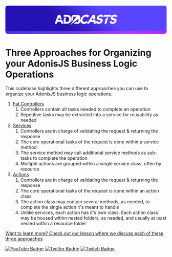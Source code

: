 ![Adocasts](https://github.com/adocasts/.github/blob/main/assets/brand-banner-rounded.png?raw=true)
# Three Approaches for Organizing your AdonisJS Business Logic Operations

This codebase highlights three different approaches you can use to organize your AdonisJS business logic operations.

1. [Fat Controllers](https://github.com/adocasts/controllers-services-actions/tree/01_Fat_Controllers)
   1. Controllers contain all tasks needed to complete an operation
   2. Repetitive tasks may be extracted into a service for reusability as needed
2. [Services](https://github.com/adocasts/controllers-services-actions/tree/02_Services)
   1. Controllers are in charge of validating the request & returning the response
   2. The core operational tasks of the request is done within a service method
   3. The service method may call additional service methods as sub-tasks to complete the operation
   4. Multiple actions are grouped within a single service class, often by resource
3. [Actions](https://github.com/adocasts/controllers-services-actions/tree/03_Actions)
   1. Controllers are in charge of validating the request & returning the response
   2. The core operational tasks of the request is done within an action class
   3. The action class may contain several methods, as needed, to complete the single action it's meant to handle
   4. Unlike services, each action has it's own class. Each action class may be housed within nested folders, as needed, and usually at least nested within a resource folder


[Want to learn more? Check out our lesson where we discuss each of these three approaches](https://adocasts.com/lessons/three-approaches-for-organizing-your-adonisjs-business-logic-operations)

[![YouTube Badge](https://img.shields.io/youtube/channel/subscribers/UCTEKX3KQAJi7_0-_rSz0Edg?logo=YouTube&style=for-the-badge)](https://youtube.com/adocasts)
[![Twitter Badge](https://img.shields.io/twitter/follow/adocasts?logo=twitter&logoColor=white&style=for-the-badge)](https://twitter.com/adocasts)
[![Twitch Badge](https://img.shields.io/twitch/status/adocasts?logo=twitch&logoColor=white&style=for-the-badge)](https://twitch.tv/adocasts)
